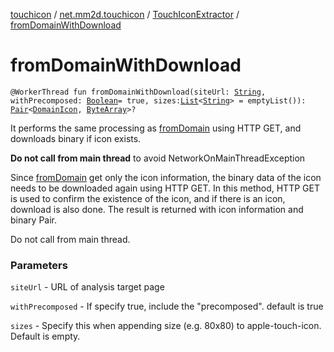 [touchicon](../../index.md) / [net.mm2d.touchicon](../index.md) / [TouchIconExtractor](index.md) / [fromDomainWithDownload](./from-domain-with-download.md)

# fromDomainWithDownload

`@WorkerThread fun fromDomainWithDownload(siteUrl: `[`String`](https://kotlinlang.org/api/latest/jvm/stdlib/kotlin/-string/index.html)`, withPrecomposed: `[`Boolean`](https://kotlinlang.org/api/latest/jvm/stdlib/kotlin/-boolean/index.html)` = true, sizes: `[`List`](https://kotlinlang.org/api/latest/jvm/stdlib/kotlin.collections/-list/index.html)`<`[`String`](https://kotlinlang.org/api/latest/jvm/stdlib/kotlin/-string/index.html)`> = emptyList()): `[`Pair`](https://kotlinlang.org/api/latest/jvm/stdlib/kotlin/-pair/index.html)`<`[`DomainIcon`](../-domain-icon/index.md)`, `[`ByteArray`](https://kotlinlang.org/api/latest/jvm/stdlib/kotlin/-byte-array/index.html)`>?`

It performs the same processing as [fromDomain](from-domain.md) using HTTP GET, and downloads binary if icon exists.

**Do not call from main thread** to avoid NetworkOnMainThreadException

Since [fromDomain](from-domain.md) get only the icon information,
the binary data of the icon needs to be downloaded again using HTTP GET.
In this method, HTTP GET is used to confirm the existence of the icon,
and if there is an icon, download is also done.
The result is returned with icon information and binary Pair.

Do not call from main thread.

### Parameters

`siteUrl` - URL of analysis target page

`withPrecomposed` - If specify true, include the "precomposed". default is true

`sizes` - Specify this when appending size (e.g. 80x80) to apple-touch-icon. Default is empty.